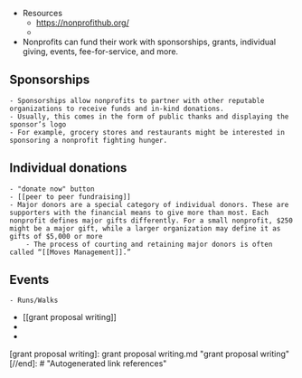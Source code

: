 - Resources
	- https://nonprofithub.org/
	-
- Nonprofits can fund their work with sponsorships, grants, individual giving, events, fee-for-service, and more.
## Sponsorships
	- Sponsorships allow nonprofits to partner with other reputable organizations to receive funds and in-kind donations.
	- Usually, this comes in the form of public thanks and displaying the sponsor’s logo
	- For example, grocery stores and restaurants might be interested in sponsoring a nonprofit fighting hunger.
## Individual donations
	- "donate now" button
	- [[peer to peer fundraising]]
	- Major donors are a special category of individual donors. These are supporters with the financial means to give more than most. Each nonprofit defines major gifts differently. For a small nonprofit, $250 might be a major gift, while a larger organization may define it as gifts of $5,000 or more
		- The process of courting and retaining major donors is often called “[[Moves Management]].”
## Events
	- Runs/Walks
- [[grant proposal writing]]
-
-

[//begin]: # "Autogenerated link references for markdown compatibility"
[grant proposal writing]: grant proposal writing.md "grant proposal writing"
[//end]: # "Autogenerated link references"